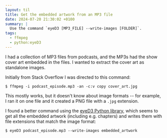 ```yaml
---
layout: til
title: Get the embedded artwork from an MP3 file
date: 2024-07-20 21:30:02 +0100
summary: |
  Use the command `eyeD3 [MP3_FILE] --write-images [FOLDER]`.
tags:
  - ffmpeg
  - python:eyeD3
---
```

I had a collection of MP3 files from podcasts, and the MP3s had the show cover art embedded in the files.
I wanted to extract the cover art as standalone images.

Initially from Stack Overflow I was directed to this command:

```console
$ ffmpeg -i podcast_episode.mp3 -an -c:v copy cover_art.jpg
```

This mostly works, but it doesn't know about image formats -- for example, I ran it on one file and it created a PNG file with a `.jpg` extension.

I found a better command using the [eyeD3 Python library](https://pypi.org/project/eyed3/), which seems to get all the embedded artwork (including e.g. chapters) and writes them with file extensions that match the image format:

```console
$ eyeD3 podcast_episode.mp3 --write-images embedded_artwork
```
